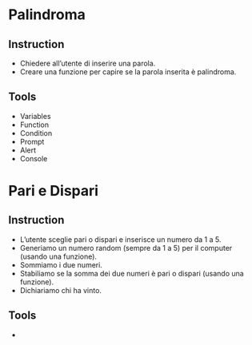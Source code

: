 # Palindroma

## Instruction
- Chiedere all’utente di inserire una parola.
- Creare una funzione per capire se la parola inserita è palindroma.

## Tools
- Variables
- Function
- Condition
- Prompt
- Alert
- Console


# Pari e Dispari

## Instruction
- L’utente sceglie pari o dispari e inserisce un numero da 1 a 5.
- Generiamo un numero random (sempre da 1 a 5) per il computer (usando una funzione).
- Sommiamo i due numeri.
- Stabiliamo se la somma dei due numeri è pari o dispari (usando una funzione).
- Dichiariamo chi ha vinto.

## Tools
- 